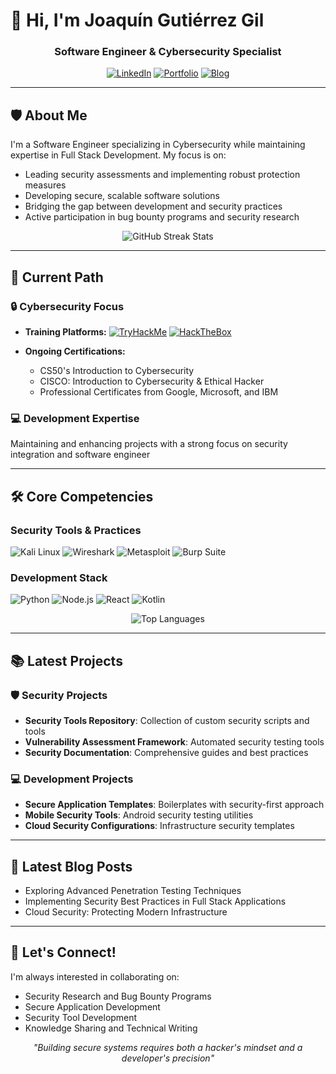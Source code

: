 # 👋 Hi, I'm Joaquín Gutiérrez Gil

<div align="center">
  <h3>Software Engineer & Cybersecurity Specialist</h3>

  [![LinkedIn](https://img.shields.io/badge/LinkedIn-0077B5?style=for-the-badge&logo=linkedin&logoColor=white)](https://linkedin.com/in/joaquingutierrezgil)
  [![Portfolio](https://img.shields.io/badge/Portfolio-jgutierrezgil.dev-blue?style=for-the-badge)](https://jgutierrezgil.dev)
  [![Blog](https://img.shields.io/badge/Blog-Tech_Articles-orange?style=for-the-badge)](https://jgutierrezgil.dev/blog)
</div>

---

## 🛡️ About Me

I'm a Software Engineer specializing in Cybersecurity while maintaining expertise in Full Stack Development. My focus is on:
- Leading security assessments and implementing robust protection measures
- Developing secure, scalable software solutions
- Bridging the gap between development and security practices
- Active participation in bug bounty programs and security research

<div align="center">
  <img src="https://github-readme-streak-stats.herokuapp.com/?user=jgutierrezgil&theme=dark" alt="GitHub Streak Stats" />
</div>

---

## 🎯 Current Path

### 🔒 Cybersecurity Focus
- **Training Platforms:**
  [![TryHackMe](https://img.shields.io/badge/TryHackMe-212C42?style=for-the-badge&logo=tryhackme&logoColor=white)](https://tryhackme.com)
  [![HackTheBox](https://img.shields.io/badge/HackTheBox-111927?style=for-the-badge&logo=hackthebox&logoColor=9FEF00)](https://hackthebox.com)

- **Ongoing Certifications:**
  - CS50's Introduction to Cybersecurity
  - CISCO: Introduction to Cybersecurity & Ethical Hacker
  - Professional Certificates from Google, Microsoft, and IBM

### 💻 Development Expertise
Maintaining and enhancing projects with a strong focus on security integration and software engineer

---

## 🛠️ Core Competencies

### Security Tools & Practices
![Kali Linux](https://img.shields.io/badge/Kali_Linux-557C94?style=flat-square&logo=kali-linux&logoColor=white)
![Wireshark](https://img.shields.io/badge/Wireshark-1679A7?style=flat-square&logo=wireshark&logoColor=white)
![Metasploit](https://img.shields.io/badge/Metasploit-2A2A2A?style=flat-square&logo=metasploit&logoColor=white)
![Burp Suite](https://img.shields.io/badge/Burp_Suite-FF6633?style=flat-square&logo=burp-suite&logoColor=white)

### Development Stack
![Python](https://img.shields.io/badge/Python-3776AB?style=flat-square&logo=python&logoColor=white)
![Node.js](https://img.shields.io/badge/Node.js-339933?style=flat-square&logo=node.js&logoColor=white)
![React](https://img.shields.io/badge/React-61DAFB?style=flat-square&logo=react&logoColor=black)
![Kotlin](https://img.shields.io/badge/Kotlin-7F52FF?style=flat-square&logo=kotlin&logoColor=white)

<div align="center">
  <img src="https://github-readme-stats.vercel.app/api/top-langs/?username=jgutierrezgil&layout=compact&theme=dark" alt="Top Languages" />
</div>

---

## 📚 Latest Projects

### 🛡️ Security Projects
- **Security Tools Repository**: Collection of custom security scripts and tools
- **Vulnerability Assessment Framework**: Automated security testing tools
- **Security Documentation**: Comprehensive guides and best practices

### 💻 Development Projects
- **Secure Application Templates**: Boilerplates with security-first approach
- **Mobile Security Tools**: Android security testing utilities
- **Cloud Security Configurations**: Infrastructure security templates

---

## 📝 Latest Blog Posts
<!-- BLOG-POST-LIST:START -->
- Exploring Advanced Penetration Testing Techniques
- Implementing Security Best Practices in Full Stack Applications
- Cloud Security: Protecting Modern Infrastructure
<!-- BLOG-POST-LIST:END -->

---

## 🤝 Let's Connect!

I'm always interested in collaborating on:
- Security Research and Bug Bounty Programs
- Secure Application Development
- Security Tool Development
- Knowledge Sharing and Technical Writing

<div align="center">
  <i>"Building secure systems requires both a hacker's mindset and a developer's precision"</i>
</div>
